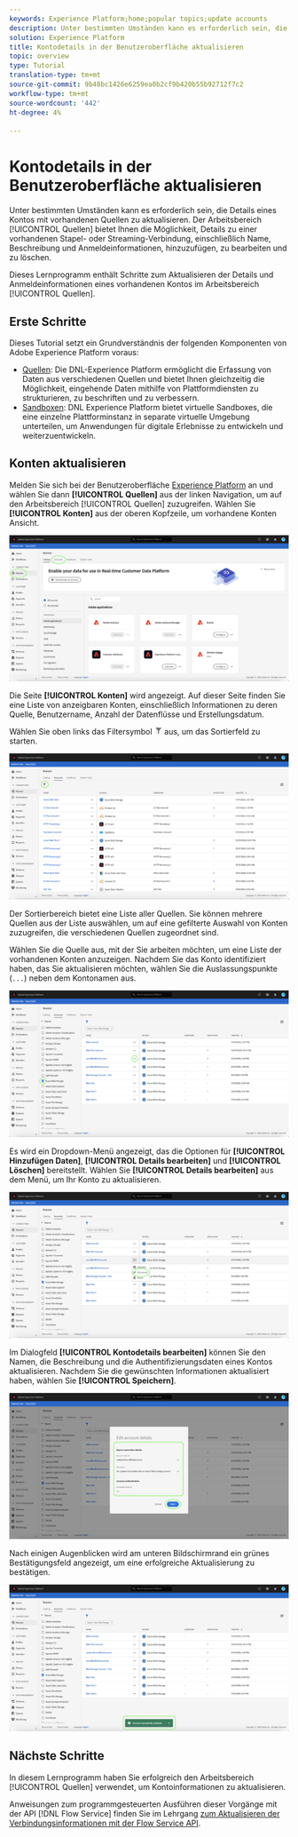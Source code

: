 ```yaml
---
keywords: Experience Platform;home;popular topics;update accounts
description: Unter bestimmten Umständen kann es erforderlich sein, die Details eines Kontos mit vorhandenen Quellen zu aktualisieren. Der Quellenarbeitsbereich bietet Ihnen die Möglichkeit, Details zu einer vorhandenen Stapel- oder Streaming-Verbindung, einschließlich Name, Beschreibung und Anmeldeinformationen, hinzuzufügen, zu bearbeiten und zu löschen.
solution: Experience Platform
title: Kontodetails in der Benutzeroberfläche aktualisieren
topic: overview
type: Tutorial
translation-type: tm+mt
source-git-commit: 9b48bc1426e6259ea0b2cf9b420b55b92712f7c2
workflow-type: tm+mt
source-wordcount: '442'
ht-degree: 4%

---
```



# Kontodetails in der Benutzeroberfläche aktualisieren

Unter bestimmten Umständen kann es erforderlich sein, die Details eines Kontos mit vorhandenen Quellen zu aktualisieren. Der Arbeitsbereich [!UICONTROL Quellen] bietet Ihnen die Möglichkeit, Details zu einer vorhandenen Stapel- oder Streaming-Verbindung, einschließlich Name, Beschreibung und Anmeldeinformationen, hinzuzufügen, zu bearbeiten und zu löschen.

Dieses Lernprogramm enthält Schritte zum Aktualisieren der Details und Anmeldeinformationen eines vorhandenen Kontos im Arbeitsbereich [!UICONTROL Quellen].

## Erste Schritte

Dieses Tutorial setzt ein Grundverständnis der folgenden Komponenten von Adobe Experience Platform voraus:

- [Quellen](../../home.md): Die DNL-Experience Platform ermöglicht die Erfassung von Daten aus verschiedenen Quellen und bietet Ihnen gleichzeitig die Möglichkeit, eingehende Daten mithilfe von Plattformdiensten zu strukturieren, zu beschriften und zu verbessern.
- [Sandboxen](../../../sandboxes/home.md): DNL Experience Platform bietet virtuelle Sandboxes, die eine einzelne Plattforminstanz in separate virtuelle Umgebung unterteilen, um Anwendungen für digitale Erlebnisse zu entwickeln und weiterzuentwickeln.

## Konten aktualisieren

Melden Sie sich bei der Benutzeroberfläche [Experience Platform](https://platform.adobe.com) an und wählen Sie dann **[!UICONTROL Quellen]** aus der linken Navigation, um auf den Arbeitsbereich [!UICONTROL Quellen] zuzugreifen. Wählen Sie **[!UICONTROL Konten]** aus der oberen Kopfzeile, um vorhandene Konten Ansicht.

![Katalog](../../images/tutorials/update/catalog.png)

Die Seite **[!UICONTROL Konten]** wird angezeigt. Auf dieser Seite finden Sie eine Liste von anzeigbaren Konten, einschließlich Informationen zu deren Quelle, Benutzername, Anzahl der Datenflüsse und Erstellungsdatum.

Wählen Sie oben links das Filtersymbol ![filter](../../images/tutorials/update/filter.png) aus, um das Sortierfeld zu starten.

![accounts-Liste](../../images/tutorials/update/accounts-list.png)

Der Sortierbereich bietet eine Liste aller Quellen. Sie können mehrere Quellen aus der Liste auswählen, um auf eine gefilterte Auswahl von Konten zuzugreifen, die verschiedenen Quellen zugeordnet sind.

Wählen Sie die Quelle aus, mit der Sie arbeiten möchten, um eine Liste der vorhandenen Konten anzuzeigen. Nachdem Sie das Konto identifiziert haben, das Sie aktualisieren möchten, wählen Sie die Auslassungspunkte (`...`) neben dem Kontonamen aus.

![accounts-sort](../../images/tutorials/update/accounts-sort.png)

Es wird ein Dropdown-Menü angezeigt, das die Optionen für **[!UICONTROL Hinzufügen Daten]**, **[!UICONTROL Details bearbeiten]** und **[!UICONTROL Löschen]** bereitstellt. Wählen Sie **[!UICONTROL Details bearbeiten]** aus dem Menü, um Ihr Konto zu aktualisieren.

![update](../../images/tutorials/update/update.png)

Im Dialogfeld **[!UICONTROL Kontodetails bearbeiten]** können Sie den Namen, die Beschreibung und die Authentifizierungsdaten eines Kontos aktualisieren. Nachdem Sie die gewünschten Informationen aktualisiert haben, wählen Sie **[!UICONTROL Speichern]**.

![edit-account-details](../../images/tutorials/update/edit-account-details.png)

Nach einigen Augenblicken wird am unteren Bildschirmrand ein grünes Bestätigungsfeld angezeigt, um eine erfolgreiche Aktualisierung zu bestätigen.

![update-bestätigte](../../images/tutorials/update/update-confirmed.png)

## Nächste Schritte

In diesem Lernprogramm haben Sie erfolgreich den Arbeitsbereich [!UICONTROL Quellen] verwendet, um Kontoinformationen zu aktualisieren.

Anweisungen zum programmgesteuerten Ausführen dieser Vorgänge mit der API [!DNL Flow Service] finden Sie im Lehrgang [zum Aktualisieren der Verbindungsinformationen mit der Flow Service API](../../tutorials/api/update.md).